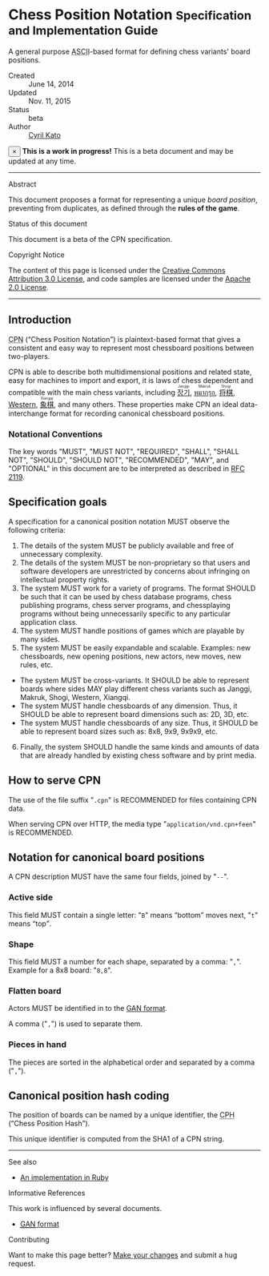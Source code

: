 # Chess Position Notation <small>Specification and Implementation Guide</small>

A general purpose <abbr title="American Standard Code for Information Interchange">ASCII</abbr>-based format for defining chess variants' board positions.

<dl class="dl-horizontal">
  <dt>Created</dt>
  <dd><time datetime="2013-06-14T23:17:44Z">June 14, 2014</time></dd>

  <dt>Updated</dt>
  <dd><time datetime="2015-11-11T23:42:34Z">Nov. 11, 2015</time></dd>

  <dt>Status</dt>
  <dd>beta</dd>

  <dt>Author</dt>
  <dd><a rel="external author" href="https://github.com/cyril">Cyril Kato</a></dd>
</dl>

<div class="alert alert-warning">
  <button type="button" class="close" data-dismiss="alert">&times;</button>
  <strong>This is a work in progress!</strong>
  This is a beta document and may be updated at any time.
</div>

***

<div class="sub-title">Abstract</div>

This document proposes a format for representing a unique _board position_, preventing from duplicates, as defined through the **rules of the game**.

<div class="sub-title">Status of this document</div>

This document is a beta of the CPN specification.

<div class="sub-title">Copyright Notice</div>

The content of this page is licensed under the [Creative Commons Attribution 3.0 License](//creativecommons.org/licenses/by/3.0/), and code samples are licensed under the [Apache 2.0 License](//www.apache.org/licenses/LICENSE-2.0).

***

## Introduction

<abbr title="Chess Position Notation">CPN</abbr> (<q>Chess Position Notation</q>) is plaintext-based format that gives a consistent and easy way to represent most chessboard positions between two-players.

CPN is able to describe both multidimensional positions and related state, easy for machines to import and export, it is laws of chess dependent and compatible with the main chess variants, including [<ruby lang="ko">장기<rt lang="en">Janggi</rt></ruby>](//en.wikipedia.org/wiki/Janggi), [<ruby lang="th">หมากรุก<rt lang="en">Makruk</rt></ruby>](//en.wikipedia.org/wiki/Makruk), [<ruby lang="ja">将棋<rt lang="en">Shogi</rt></ruby>](//en.wikipedia.org/wiki/Shogi), [Western](//en.wikipedia.org/wiki/Chess), [<ruby lang="zh">象棋<rt lang="en">Xiangqi</rt></ruby>](//en.wikipedia.org/wiki/Xiangqi), and many others.  These properties make CPN an ideal data-interchange format for recording canonical chessboard positions.

### Notational Conventions

The key words "MUST", "MUST NOT", "REQUIRED", "SHALL", "SHALL NOT", "SHOULD", "SHOULD NOT", "RECOMMENDED", "MAY", and "OPTIONAL" in this document are to be interpreted as described in [RFC 2119](//tools.ietf.org/html/rfc2119).

## Specification goals

A specification for a canonical position notation MUST observe the following criteria:

1. The details of the system MUST be publicly available and free of unnecessary complexity.
2. The details of the system MUST be non-proprietary so that users and software developers are unrestricted by concerns about infringing on intellectual property rights.
3. The system MUST work for a variety of programs.  The format SHOULD be such that it can be used by chess database programs, chess publishing programs, chess server programs, and chessplaying programs without being unnecessarily specific to any particular application class.
4. The system MUST handle positions of games which are playable by many sides.
5. The system MUST be easily expandable and scalable.  Examples: new chessboards, new opening positions, new actors, new moves, new rules, etc.
  * The system MUST be cross-variants.
    It SHOULD be able to represent boards where sides MAY play
    different chess variants such as Janggi, Makruk, Shogi, Western, Xiangqi.
  * The system MUST handle chessboards of any dimension.
    Thus, it SHOULD be able to represent board dimensions such as: 2D, 3D, etc.
  * The system MUST handle chessboards of any size.
    Thus, it SHOULD be able to represent board sizes such as: 8x8, 9x9, 9x9x9, etc.
6. Finally, the system SHOULD handle the same kinds and amounts of data that are already handled by existing chess software and by print media.

## How to serve CPN

The use of the file suffix "`.cpn`" is RECOMMENDED for files containing CPN data.

When serving CPN over HTTP, the media type "`application/vnd.cpn+feen`" is RECOMMENDED.

## <span id="resource">Notation for canonical board positions</span>

A CPN description MUST have the same four fields, joined by "`--`".

### Active side

This field MUST contain a single letter: "`B`" means <q>bottom</q> moves next, "`t`" means <q>top</q>.

### Shape

This field MUST a number for each shape, separated by a comma: "`,`". Example for a 8x8 board: "`8,8`".

### Flatten board

Actors MUST be identified in to the [GAN format](General-Actor-Notation).

A comma ("`,`") is used to separate them.

### Pieces in hand

The pieces are sorted in the alphabetical order and separated by a comma ("`,`").

## Canonical position hash coding

The position of boards can be named by a unique identifier, the <abbr title="Chess Position Hash">CPH</abbr> (<q>Chess Position Hash</q>).

This unique identifier is computed from the SHA1 of a CPN string.

***

<div class="sub-title">See also</div>

* [An implementation in Ruby](//github.com/sashite/cpn.rb)

<div class="sub-title">Informative References</div>

This work is influenced by several documents.

* [<abbr title="General-Actor-Notation">GAN</abbr> format](General-Actor-Notation.md)

<div class="sub-title">Contributing</div>

Want to make this page better?  [Make your changes](//github.com/sashite/specifications.md/edit/master/docs/Chess-Position-Notation.md) and submit a hug request.
